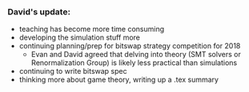 ### David's update:
 - teaching has become more time consuming
 - developing the simulation stuff more
 - continuing planning/prep for bitswap strategy competition for 2018
   - Evan and David agreed that delving into theory (SMT solvers or Renormalization Group) is likely less practical than simulations
 - continuing to write bitswap spec
 - thinking more about game theory, writing up a .tex summary
